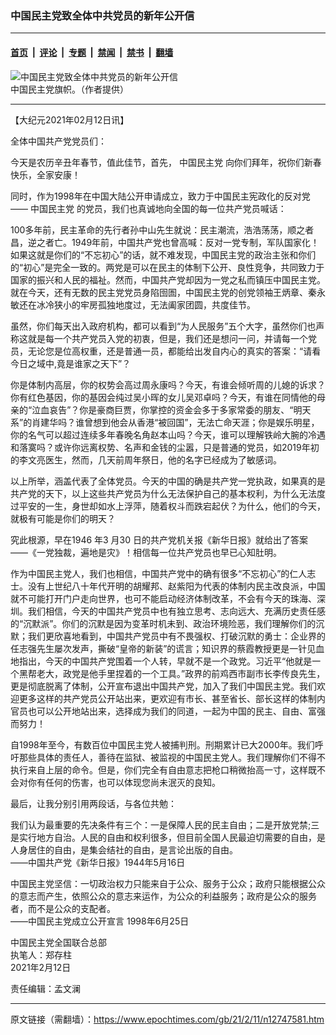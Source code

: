 ### 中国民主党致全体中共党员的新年公开信

---

#### [首页](../../../..?n12747581) &nbsp;|&nbsp; [评论](../../../../../epoch-comment?n12747581) &nbsp;|&nbsp; [专题](../../../../../epoch-special?n12747581) &nbsp;|&nbsp; [禁闻](../../../../../epoch-news?n12747581) &nbsp;|&nbsp; [禁书](../../../../../books?n12747581) &nbsp;|&nbsp; [翻墙](https://github.com/gfw-breaker/nogfw/blob/master/README.md?n12747581)


<div><img alt="中国民主党致全体中共党员的新年公开信" class="attachment-djy_600_400 size-djy_600_400 wp-post-image" src="https://i.epochtimes.com/assets/uploads/2021/02/DC8341E5-9691-45BB-AD6F-C2ADD6C4A9F7.jpeg"/>
<div class="caption">
 中国民主党旗帜。（作者提供）
</div></div><hr/><div class="post_content" id="artbody" itemprop="articleBody">
 <!-- article content begin -->
 <p>
  【大纪元2021年02月12日讯】
 </p>
 <p>
  全体中国共产党党员们：
 </p>
 <p>
  今天是农历辛丑年春节，值此佳节，首先，
  <ok href="https://www.epochtimes.com/gb/tag/%E4%B8%AD%E5%9B%BD%E6%B0%91%E4%B8%BB%E5%85%9A.html">
   中国民主党
  </ok>
  向你们拜年，祝你们新春快乐，全家安康！
 </p>
 <p>
  同时，作为1998年在中国大陆公开申请成立，致力于中国民主宪政化的反对党——
  <ok href="https://www.epochtimes.com/gb/tag/%E4%B8%AD%E5%9B%BD%E6%B0%91%E4%B8%BB%E5%85%9A.html">
   中国民主党
  </ok>
  的党员，我们也真诚地向全国的每一位共产党员喊话：
 </p>
 <p>
  100多年前，民主革命的先行者孙中山先生就说：民主潮流，浩浩荡荡，顺之者昌，逆之者亡。1949年前，中国共产党也曾高喊：反对一党专制，军队国家化！如果这就是你们的“不忘初心”的话，就不难发现，中国民主党的政治主张和你们的“初心”是完全一致的。两党是可以在民主的体制下公开、良性竞争，共同致力于国家的振兴和人民的福祉。然而，中国共产党却因为一党之私而镇压中国民主党。就在今天，还有无数的民主党党员身陷囹圄，中国民主党的创党领袖王炳章、秦永敏还在冰冷狭小的牢房孤独地度过，无法阖家团圆，共度佳节。
 </p>
 <p>
  虽然，你们每天出入政府机构，都可以看到“为人民服务”五个大字，虽然你们也声称这就是每一个共产党员入党的初衷，但是，我们还是想问一问，并请每一个党员，无论您是位高权重，还是普通一员，都能给出发自内心的真实的答案：“请看今日之域中,竟是谁家之天下”？
 </p>
 <p>
  你是体制内高层，你的权势会高过周永康吗？今天，有谁会倾听周的儿媳的诉求？你有红色基因，你的基因会纯过吴小晖的女儿吴邓卓吗？今天，有谁在同情他的母亲的“泣血哀告”？你是豪商巨贾，你掌控的资金会多于多家常委的朋友、“明天系”的肖建华吗？谁曾想到他会从香港“被回国”，无法亡命天涯；你是娱乐明星，你的名气可以超过连续多年春晚名角赵本山吗？今天，谁可以理解铁岭大腕的冷遇和落寞吗？或许你远离权势、名声和金钱的尘嚣，只是普通的党员，如2019年初的李文亮医生，然而，几天前周年祭日，他的名字已经成为了敏感词。
 </p>
 <p>
  以上所举，涵盖代表了全体党员。今天的中国的确是共产党一党执政，如果真的是共产党的天下，以上这些共产党员为什么无法保护自己的基本权利，为什么无法度过平安的一生，身世却如水上浮萍，随着权斗而跌宕起伏？为什么，他们的今天，就极有可能是你们的明天？
 </p>
 <p>
  究此根源，早在1946 年3 月30 日的共产党机关报《新华日报》就给出了答案——《一党独裁，遍地是灾》！相信每一位共产党员也早已心知肚明。
 </p>
 <p>
  作为中国民主党人，我们也相信，中国共产党中的确有很多“不忘初心”的仁人志士。没有上世纪八十年代开明的胡耀邦、赵紫阳为代表的体制内民主改良派，中国就不可能打开门户走向世界，也可不能启动经济体制改革，不会有今天的珠海、深圳。我们相信，今天的中国共产党员中也有独立思考、志向远大、充满历史责任感的“沉默派”。你们的沉默是因为变革时机未到、政治环境险恶，我们理解你们的沉默；我们更欣喜地看到，中国共产党员中有不畏强权、打破沉默的勇士：企业界的任志强先生屡次发声，撕破“皇帝的新装”的谎言；知识界的蔡霞教授更是一针见血地指出，今天的中国共产党围着一个人转，早就不是一个政党。习近平“他就是一个黑帮老大，政党是他手里捏着的一个工具。”政界的前鸡西市副市长李传良先生，更是彻底脱离了体制，公开宣布退出中国共产党，加入了我们中国民主党。我们欢迎更多这样的共产党员公开站出来，更欢迎有市长、甚至省长、部长这样的体制内官员也可以公开地站出来，选择成为我们的同道，一起为中国的民主、自由、富强而努力！
 </p>
 <p>
  自1998年至今，有数百位中国民主党人被捕判刑。刑期累计已大2000年。我们呼吁那些具体的责任人，善待在监狱、被监视的中国民主党人。我们理解你们不得不执行来自上层的命令。但是，你们完全有自由意志把枪口稍微抬高一寸，这样既不会对你有任何的伤害，也可以体现您尚未泯灭的良知。
 </p>
 <p>
  最后，让我分别引用两段话，与各位共勉：
 </p>
 <p>
  我们认为最重要的先决条件有三个：一是保障人民的民主自由；二是开放党​禁;三是实行地方自治。人民的自由和权利很多，但目前全国人民最迫切需​要的自由，是人身居住的自由，是集会结社的自由，是言论出版的自由。
  <br/>
  ——中国共产党《新华日报》1944年5月16日
 </p>
 <p>
  中国民主党坚信：一切政治权力只能来自于公众、服务于公众；政府只能根​据公众的意志而产生，依照公众的意志来运作，为公众的利益服务；政府是​公众的服务者，而不是公众的支配者。
  <br/>
  ——中国民主党成立公开宣言 1998年6月25日
 </p>
 <p style="text-align: left;">
  中国民主党全国联合总部
  <br/>
  执笔人：郑存柱
  <br/>
  2021年2月12日
 </p>
 <p style="text-align: left;">
  责任编辑：孟文澜
 </p>
 <!-- article content end -->
 <div id="below_article_ad">
 </div>
</div>


---

原文链接（需翻墙）：https://www.epochtimes.com/gb/21/2/11/n12747581.htm